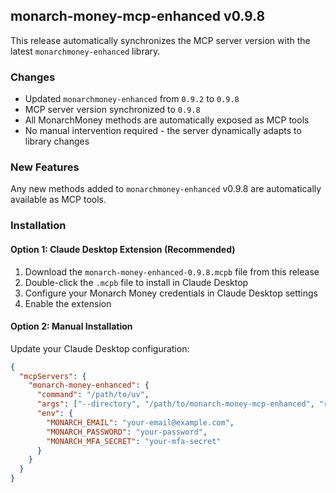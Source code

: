 ## monarch-money-mcp-enhanced v0.9.8

This release automatically synchronizes the MCP server version with the latest `monarchmoney-enhanced` library.

### Changes
- Updated `monarchmoney-enhanced` from `0.9.2` to `0.9.8`
- MCP server version synchronized to `0.9.8`
- All MonarchMoney methods are automatically exposed as MCP tools
- No manual intervention required - the server dynamically adapts to library changes

### New Features
Any new methods added to `monarchmoney-enhanced` v0.9.8 are automatically available as MCP tools.

### Installation

#### Option 1: Claude Desktop Extension (Recommended)
1. Download the `monarch-money-enhanced-0.9.8.mcpb` file from this release
2. Double-click the `.mcpb` file to install in Claude Desktop
3. Configure your Monarch Money credentials in Claude Desktop settings
4. Enable the extension

#### Option 2: Manual Installation  
Update your Claude Desktop configuration:
```json
{
  "mcpServers": {
    "monarch-money-enhanced": {
      "command": "/path/to/uv",
      "args": ["--directory", "/path/to/monarch-money-mcp-enhanced", "run", "python", "server.py"],
      "env": {
        "MONARCH_EMAIL": "your-email@example.com",
        "MONARCH_PASSWORD": "your-password",
        "MONARCH_MFA_SECRET": "your-mfa-secret"
      }
    }
  }
}
```
